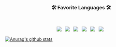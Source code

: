<!-- <div align=center>

  [![Hits](https://hits.seeyoufarm.com/api/count/incr/badge.svg?url=https%3A%2F%2Fgithub.com%2Ffledboy&count_bg=%2379C83D&title_bg=%23555555&icon=&icon_color=%23E7E7E7&title=hits&edge_flat=false)](https://hits.seeyoufarm.com)

  </div> -->

<h3 align="center"><b>🛠 Favorite Languages 🛠</b></h3>
</br>
<p align="center">
<img src="https://img.shields.io/badge/C-6295CB?style=plastic&logo=C&logoColor=white"/> &nbsp
<img src="https://img.shields.io/badge/C++-005697?style=plastic&logo=CPlusPlus&logoColor=white"/> &nbsp
<img src="https://img.shields.io/badge/Go-68D7E1?style=plastic&logo=Go&logoColor=white"/> &nbsp
<img src="https://img.shields.io/badge/Python-3974A4?style=plastic&logo=Python&logoColor=white"/> &nbsp
<img src="https://img.shields.io/badge/Typescript-2F74C0?style=plastic&logo=Typescript&logoColor=white"/> &nbsp
<img src="https://img.shields.io/badge/Node.js-339933?style=plastic&logo=Node.js&logoColor=white"/> &nbsp

[![Anurag's github stats](https://github-readme-stats.vercel.app/api?username=mdisprgm&theme=cobalt&show_icons=true)](https://github.com/anuraghazra/github-readme-stats)
